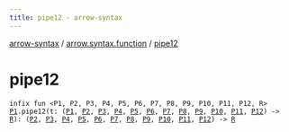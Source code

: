 ```yaml
---
title: pipe12 - arrow-syntax
---
```


[arrow-syntax](../index.html) / [arrow.syntax.function](index.html) / [pipe12](./pipe12.html)

# pipe12

`infix fun <P1, P2, P3, P4, P5, P6, P7, P8, P9, P10, P11, P12, R> `[`P1`](pipe12.html#P1)`.pipe12(t: (`[`P1`](pipe12.html#P1)`, `[`P2`](pipe12.html#P2)`, `[`P3`](pipe12.html#P3)`, `[`P4`](pipe12.html#P4)`, `[`P5`](pipe12.html#P5)`, `[`P6`](pipe12.html#P6)`, `[`P7`](pipe12.html#P7)`, `[`P8`](pipe12.html#P8)`, `[`P9`](pipe12.html#P9)`, `[`P10`](pipe12.html#P10)`, `[`P11`](pipe12.html#P11)`, `[`P12`](pipe12.html#P12)`) -> `[`R`](pipe12.html#R)`): (`[`P2`](pipe12.html#P2)`, `[`P3`](pipe12.html#P3)`, `[`P4`](pipe12.html#P4)`, `[`P5`](pipe12.html#P5)`, `[`P6`](pipe12.html#P6)`, `[`P7`](pipe12.html#P7)`, `[`P8`](pipe12.html#P8)`, `[`P9`](pipe12.html#P9)`, `[`P10`](pipe12.html#P10)`, `[`P11`](pipe12.html#P11)`, `[`P12`](pipe12.html#P12)`) -> `[`R`](pipe12.html#R)